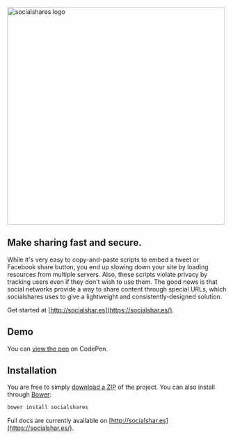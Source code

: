 <a href="https://socialshar.es/">
	<img src="https://socialshar.es/assets/svg/logo.svg"
	     width="500"
		 alt="socialshares logo" />
</a>

## Make sharing fast and secure.

While it's very easy to copy-and-paste scripts to embed a tweet or Facebook share button, you end up slowing down your site by loading resources from multiple servers. Also, these scripts violate privacy by tracking users even if they don't wish to use them. The good news is that social networks provide a way to share content through special URLs, which socialshares uses to give a lightweight and consistently-designed solution.

Get started at [http://socialshar.es](https://socialshar.es/).

## Demo

You can [view the pen](http://codepen.io/sunnysingh/pen/OPxbgq) on CodePen.

## Installation

You are free to simply [download a ZIP](https://github.com/socialshares/buttons/archive/master.zip) of the project. You can also install through [Bower](http://bower.io/):

```bash
bower install socialshares
```

Full docs are currently available on [http://socialshar.es](https://socialshar.es/).
